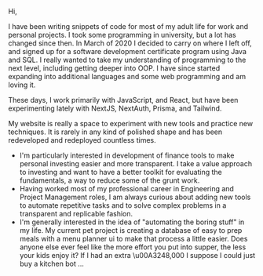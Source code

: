 Hi,

I have been writing snippets of code for most of my adult life for work and personal projects. I took some programming in university, but a lot has changed since then. In March of 2020
I decided to carry on where I left off, and signed up for a software development certificate program using Java and SQL. I really wanted to take my understanding of programming to the next level, including getting deeper into
OOP. I have since started expanding into additional languages and some web programming and am loving it.

These days, I work primarily with JavaScript, and React, but have been experimenting lately with NextJS, NextAuth, Prisma, and Tailwind.

My website is really a space to experiment with new tools and practice new techniques. It is rarely in any kind of polished shape and has been redeveloped and redeployed countless times. 

- I'm particularly interested in development of finance tools to make personal investing easier and more transparent. I take a value approach
to investing and want to have a better toolkit for evaluating the fundamentals, a way to reduce some of the grunt work.
- Having worked most of my professional career in Engineering and Project Management roles, I am always curious about adding new tools to automate
repetitive tasks and to solve complex problems in a transparent and replicable fashion.   
- I'm generally interested in the idea of "automating the boring stuff" in my life. My current pet project is creating a database of easy to prep
meals with a menu planner ui to make that process a little easier. Does anyone else ever feel like the more effort you put into supper, the less
your kids enjoy it? If I had an extra \u00A3248,000 I suppose I could just buy a kitchen bot ... 

<!---
hughgrenfell/hughgrenfell is a ✨ special ✨ repository because its `README.md` (this file) appears on your GitHub profile.
You can click the Preview link to take a look at your changes.
--->
